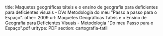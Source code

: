 title: Maquetes geográficas táteis e o ensino de geografia para deficientes para deficientes visuais - DVs Metodologia do meu "Passo a passo para o Espaço".
other:  2009
url: Maquetes Geográficas Táteis e o Ensino de Geografia para Deficientes Visuais - Metodologia "Do meu Passo para o Espaço".pdf
urltype: PDF
section: cartografia-tatil
